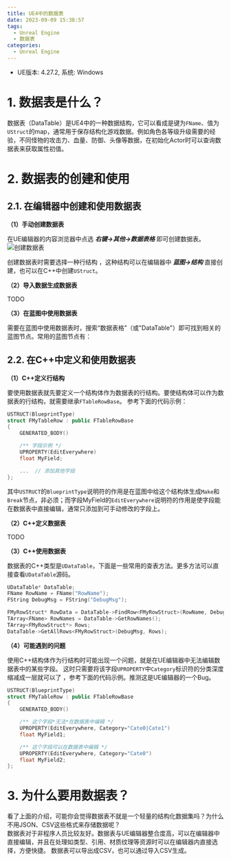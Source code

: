 ```yaml
---
title: UE4中的数据表
date: 2023-09-09 15:38:57
tags: 
  - Unreal Engine
  - 数据表
categories:
  - Unreal Engine
---
```


- UE版本: 4.27.2, 系统: Windows

# 1. 数据表是什么？

数据表（DataTable）是UE4中的一种数据结构，它可以看成是键为`FName`、值为`UStruct`的map，通常用于保存结构化游戏数据。例如角色各等级升级需要的经验，不同怪物的攻击力、血量、防御、头像等数据，在初始化Actor时可以查询数据表来获取属性初值。

# 2. 数据表的创建和使用

## 2.1. 在编辑器中创建和使用数据表

**（1）手动创建数据表**

在UE编辑器的内容浏览器中点选 ***右键->其他->数据表格*** 即可创建数据表。
![创建数据表](1.png)

创建数据表时需要选择一种行结构 ，这种结构可以在编辑器中 ***蓝图->结构*** 直接创建，也可以在C++中创建`UStruct`。

**（2）导入数据生成数据表**

TODO

**（3）在蓝图中使用数据表**

需要在蓝图中使用数据表时，搜索“数据表格”（或"DataTable"）即可找到相关的蓝图节点。常用的蓝图节点有：

## 2.2. 在C++中定义和使用数据表

**（1）C++定义行结构**

要使用数据表就先要定义一个结构体作为数据表的行结构。要使结构体可以作为数据表的行结构，就需要继承`FTableRowBase`。 参考下面的代码示例：

```C++
USTRUCT(BlueprintType)
struct FMyTableRow : public FTableRowBase
{
    GENERATED_BODY()

    /** 字段示例 */
    UPROPERTY(EditEverywhere)
    float MyField;

    ...  // 添加其他字段
};
```

其中`USTRUCT`的`BlueprintType`说明符的作用是在蓝图中给这个结构体生成`Make`和`Break`节点，非必须；而字段MyField的`EditEverywhere`说明符的作用是使字段能在数据表中直接编辑，通常只添加到可手动修改的字段上。

**（2）C++定义数据表**

TODO

**（3）C++使用数据表**

数据表的C++类型是`UDataTable`，下面是一些常用的查表方法。更多方法可以直接查看`UDataTable`源码。

```C++
UDataTable* DataTable;
FName RowName = FName("RowName");
FString DebugMsg = FString("DebugMsg");

FMyRowStruct* RowData = DataTable->FindRow<FMyRowStruct>(RowName, DebugMsg);    // 查找特定行
TArray<FName> RowNames = DataTable->GetRowNames();                              // 获取所有行名
TArray<FMyRowStruct*> Rows;
DataTable->GetAllRows<FMyRowStruct>(DebugMsg, Rows);                            // 获取所有行
```

**（4）可能遇到的问题**

使用C++结构体作为行结构时可能出现一个问题，就是在UE编辑器中无法编辑数据表中的某些字段。
这时只需要将该字段`UPROPERTY`中`Category`标识符的分类深度缩减成一层就可以了 ，参考下面的代码示例。推测这是UE编辑器的一个Bug。

```C++
USTRUCT(BlueprintType)
struct FMyTableRow : public FTableRowBase
{
    GENERATED_BODY()

    /** 这个字段*无法*在数据表中编辑 */
    UPROPERTY(EditEverywhere, Category="Cate0|Cate1")
    float MyField1;

    /** 这个字段可以在数据表中编辑 */
    UPROPERTY(EditEverywhere, Category="Cate0")
    float MyField2;
};
```

# 3. 为什么要用数据表？
看了上面的介绍，可能你会觉得数据表不就是一个轻量的结构化数据集吗？为什么不用JSON、CSV这些格式来存储数据呢？  
数据表对于非程序人员比较友好。数据表与UE编辑器整合度高，可以在编辑器中直接编辑，并且在处理如类型、引用、材质纹理等资源时可以在编辑器内直接选择，方便快捷。
数据表可以导出成CSV，也可以通过导入CSV生成。